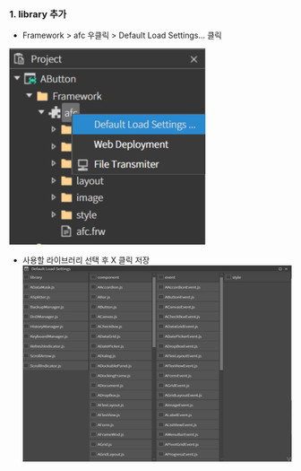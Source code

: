 ### 1. library 추가

* Framework > afc 우클릭 > Default Load Settings... 클릭

<img src="./img/AToast1.png" height="350px" width="350px"><br>

* 사용할 라이브러리 선택 후 X 클릭 저장
<img src="./img/AToast2.png" height="350px" width="700px"><br>